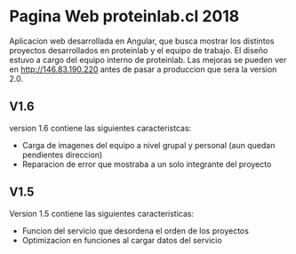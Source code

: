 # Pagina Web proteinlab.cl 2018

Aplicacion web desarrollada en Angular, que busca mostrar los distintos proyectos desarrollados en proteinlab y el equipo de trabajo. El diseño estuvo a cargo del equipo interno de proteinlab. Las mejoras se pueden ver en http://146.83.190.220 antes de pasar a produccion que sera la version 2.0. 

## V1.6

version 1.6 contiene las siguientes caracteristcas:

* Carga de imagenes del equipo a nivel grupal y personal (aun quedan pendientes direccion)
* Reparacion de error que mostraba a un solo integrante del proyecto


## V1.5

Version 1.5 contiene las siguientes caracteristicas:

* Funcion del servicio que desordena el orden de los proyectos
* Optimizacion en funciones al cargar datos del servicio
